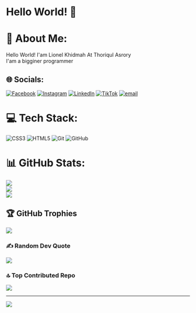 # Hello World! 👋

# 💫 About Me:
Hello World! I'am Lionel Khidmah At Thoriqul Asrory<br>I'am a bigginer programmer


## 🌐 Socials:
[![Facebook](https://img.shields.io/badge/Facebook-%231877F2.svg?logo=Facebook&logoColor=white)](https://facebook.com/https://www.facebook.com/share/1S3hggQ7E4/) [![Instagram](https://img.shields.io/badge/Instagram-%23E4405F.svg?logo=Instagram&logoColor=white)](https://instagram.com/https://www.instagram.com/lionel_hihi?igsh=MXNoM2J1MTdnaGwzcg==) [![LinkedIn](https://img.shields.io/badge/LinkedIn-%230077B5.svg?logo=linkedin&logoColor=white)](https://linkedin.com/in/https://www.linkedin.com/in/lionel-khidmah-b67495318) [![TikTok](https://img.shields.io/badge/TikTok-%23000000.svg?logo=TikTok&logoColor=white)](https://tiktok.com/@https://www.tiktok.com/@nelzcuy?_t=ZS-8yklYZy46Vw&_r=1) [![email](https://img.shields.io/badge/Email-D14836?logo=gmail&logoColor=white)](mailto:lionelkhidmah13@gmail.com) 

# 💻 Tech Stack:
![CSS3](https://img.shields.io/badge/css3-%231572B6.svg?style=for-the-badge&logo=css3&logoColor=white) ![HTML5](https://img.shields.io/badge/html5-%23E34F26.svg?style=for-the-badge&logo=html5&logoColor=white) ![Git](https://img.shields.io/badge/git-%23F05033.svg?style=for-the-badge&logo=git&logoColor=white) ![GitHub](https://img.shields.io/badge/github-%23121011.svg?style=for-the-badge&logo=github&logoColor=white)
# 📊 GitHub Stats:
![](https://github-readme-stats.vercel.app/api?username=LionelKhidmah&theme=tokyonight&hide_border=false&include_all_commits=true&count_private=false)<br/>
![](https://nirzak-streak-stats.vercel.app/?user=LionelKhidmah&theme=tokyonight&hide_border=false)<br/>
![](https://github-readme-stats.vercel.app/api/top-langs/?username=LionelKhidmah&theme=tokyonight&hide_border=false&include_all_commits=true&count_private=false&layout=compact)

## 🏆 GitHub Trophies
![](https://github-profile-trophy.vercel.app/?username=LionelKhidmah&theme=tokyonight&no-frame=false&no-bg=false&margin-w=4)

### ✍️ Random Dev Quote
![](https://quotes-github-readme.vercel.app/api?type=horizontal&theme=tokyonight)

### 🔝 Top Contributed Repo
![](https://github-contributor-stats.vercel.app/api?username=LionelKhidmah&limit=5&theme=tokyonight&combine_all_yearly_contributions=true)

---
[![](https://visitcount.itsvg.in/api?id=LionelKhidmah&icon=0&color=6)](https://visitcount.itsvg.in)

<!-- Proudly created with GPRM ( https://gprm.itsvg.in ) -->
<!--
**LionelKhidmah/LionelKhidmah** is a ✨ _special_ ✨ repository because its `README.md` (this file) appears on your GitHub profile.

Here are some ideas to get you started:

- 🔭 I’m currently working on ...
- 🌱 I’m currently learning ...
- 👯 I’m looking to collaborate on ...
- 🤔 I’m looking for help with ...
- 💬 Ask me about ...
- 📫 How to reach me: ...
- 😄 Pronouns: ...
- ⚡ Fun fact: ...
-->

